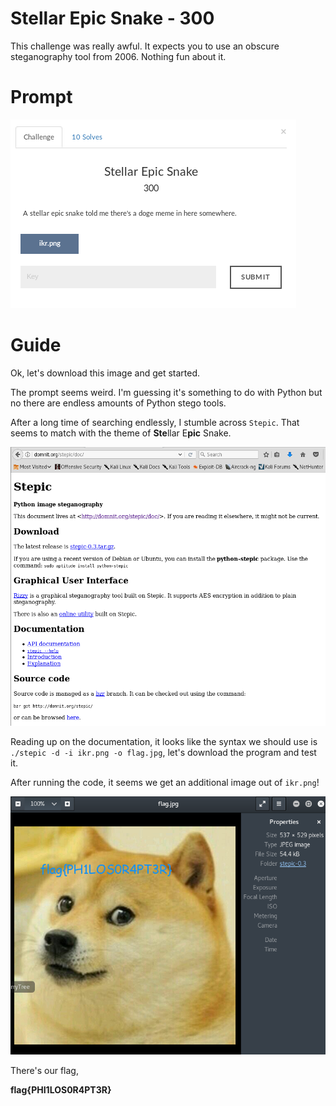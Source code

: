 # Stellar Epic Snake - 300
This challenge was really awful. It expects you to use an obscure steganography tool from 2006. Nothing fun about it.
# Prompt

![alt text](https://github.com/Jhayes97/MCCC1-Walkthrough/blob/master/src/sne1.PNG "Stepic")

# Guide

Ok, let's download this image and get started.

The prompt seems weird. I'm guessing it's something to do with Python but no there are endless amounts of Python stego tools.

After a long time of searching endlessly, I stumble across `Stepic`. That seems to match with the theme of **Ste**llar E**pic** Snake.


![alt text](https://github.com/Jhayes97/MCCC1-Walkthrough/blob/master/src/sne2.PNG "Stepic")


Reading up on the documentation, it looks like the syntax we should use is `./stepic -d -i ikr.png -o flag.jpg`, let's download the program and test it.


 After running the code, it seems we get an additional image out of `ikr.png`!


![alt text](https://github.com/Jhayes97/MCCC1-Walkthrough/blob/master/src/sne3.PNG "Stepic")


There's our flag, 

**flag{PHI1LOS0R4PT3R}**
